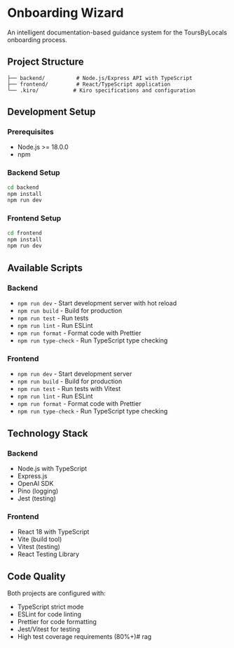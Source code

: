 # Onboarding Wizard

An intelligent documentation-based guidance system for the ToursByLocals onboarding process.

## Project Structure

```
├── backend/          # Node.js/Express API with TypeScript
├── frontend/         # React/TypeScript application
└── .kiro/           # Kiro specifications and configuration
```

## Development Setup

### Prerequisites

- Node.js >= 18.0.0
- npm

### Backend Setup

```bash
cd backend
npm install
npm run dev
```

### Frontend Setup

```bash
cd frontend
npm install
npm run dev
```

## Available Scripts

### Backend

- `npm run dev` - Start development server with hot reload
- `npm run build` - Build for production
- `npm run test` - Run tests
- `npm run lint` - Run ESLint
- `npm run format` - Format code with Prettier
- `npm run type-check` - Run TypeScript type checking

### Frontend

- `npm run dev` - Start development server
- `npm run build` - Build for production
- `npm run test` - Run tests with Vitest
- `npm run lint` - Run ESLint
- `npm run format` - Format code with Prettier
- `npm run type-check` - Run TypeScript type checking

## Technology Stack

### Backend
- Node.js with TypeScript
- Express.js
- OpenAI SDK
- Pino (logging)
- Jest (testing)

### Frontend
- React 18 with TypeScript
- Vite (build tool)
- Vitest (testing)
- React Testing Library

## Code Quality

Both projects are configured with:
- TypeScript strict mode
- ESLint for code linting
- Prettier for code formatting
- Jest/Vitest for testing
- High test coverage requirements (80%+)# rag
